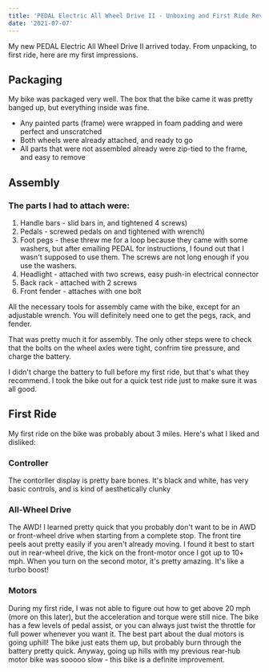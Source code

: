```yaml
---
title: 'PEDAL Electric All Wheel Drive II - Unboxing and First Ride Review'
date: '2021-07-07'
---
```


My new PEDAL Electric All Wheel Drive II arrived today. From unpacking, to first ride, here are my first impressions.

## Packaging

My bike was packaged very well. The box that the bike came it was pretty banged up, but everything inside was fine.

- Any painted parts (frame) were wrapped in foam padding and were perfect and unscratched
- Both wheels were already attached, and ready to go
- All parts that were not assembled already were zip-tied to the frame, and easy to remove

## Assembly

### The parts I had to attach were:

1. Handle bars - slid bars in, and tightened 4 screws)
2. Pedals - screwed pedals on and tightened with wrench)
3. Foot pegs - these threw me for a loop because they came with some washers, but after emailing PEDAL for instructions, I found out that I wasn't supposed to use them. The screws are not long enough if you use the washers.
4. Headlight - attached with two screws, easy push-in electrical connector
5. Back rack - attached with 2 screws
6. Front fender - attaches with one bolt

All the necessary tools for assembly came with the bike, except for an adjustable wrench. You will definitely need one to get the pegs, rack, and fender.

That was pretty much it for assembly. The only other steps were to check that the bolts on the wheel axles were tight, confrim tire pressure, and charge the battery.

I didn't charge the battery to full before my first ride, but that's what they recommend. I took the bike out for a quick test ride just to make sure it was all good.

## First Ride

My first ride on the bike was probably about 3 miles. Here's what I liked and disliked:

### Controller

The contorller display is pretty bare bones. It's black and white, has very basic controls, and is kind of aesthetically clunky

### All-Wheel Drive

The AWD! I learned pretty quick that you probably don't want to be in AWD or front-wheel drive when starting from a complete stop. The front tire peels aout pretty easily if you aren't already moving. I found it best to start out in rear-wheel drive, the kick on the front-motor once I got up to 10+ mph. When you turn on the second motor, it's pretty amazing. It's like a turbo boost!

### Motors

During my first ride, I was not able to figure out how to get above 20 mph (more on this later), but the acceleration and torque were still nice. The bike has a few levels of pedal assist, or you can always just twist the throttle for full power whenever you want it. The best part about the dual motors is going uphill! The bike just eats them up, but probably burn through the battery pretty quick. Anyway, going up hills with my previous rear-hub motor bike was sooooo slow - this bike is a definite improvement.
